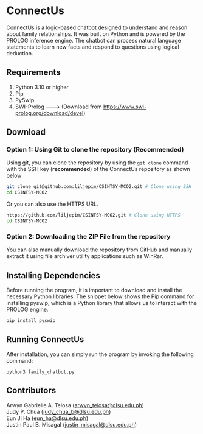 # ConnectUs
ConnectUs is a logic-based chatbot designed to understand and reason about family relationships. It was built on Python and is powered by the PROLOG inference engine. The chatbot can process natural language statements to learn new facts and respond to questions using logical deduction.
## Requirements
1. Python 3.10 or higher
2. Pip
3. PySwip
4. SWI-Prolog ---> (Download from https://www.swi-prolog.org/download/devel)
## Download
### Option 1: Using Git to clone the repository (**Recommended**)
Using git, you can clone the repository by using the `git clone` command with the SSH key (**recommended**) of the ConnectUs repository as shown below
``` bash
git clone git@github.com:liljepim/CSINTSY-MCO2.git # Clone using SSH
cd CSINTSY-MCO2
```
Or you can also use the HTTPS URL.
``` bash
https://github.com/liljepim/CSINTSY-MCO2.git # Clone using HTTPS
cd CSINTSY-MCO2
```
### Option 2: Downloading the ZIP File from the repository
You can also manually download the repository from GitHub and manually extract it using file archiver utility applications such as WinRar.
## Installing Dependencies
Before running the program, it is important to download and install the necessary Python libraries. The snippet below shows the Pip command for installing pyswip, which is a Python library that allows us to interact with the PROLOG engine.
``` bash
pip install pyswip
```
## Running ConnectUs
After installation, you can simply run the program by invoking the following command:
```
python3 family_chatbot.py
```
## Contributors
Arwyn Gabrielle A. Telosa (arwyn_telosa@dlsu.edu.ph)<br>
Judy P. Chua (judy_chua_b@dlsu.edu.ph)<br>
Eun Ji Ha (eun_ha@dlsu.edu.ph)<br>
Justin Paul B. Misagal (justin_misagal@dlsu.edu.ph)
